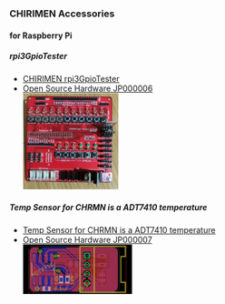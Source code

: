 ### CHIRIMEN Accessories

#### for Raspberry Pi

##### rpi3GpioTester

- [CHIRIMEN rpi3GpioTester](https://github.com/chirimen-oh/accessories/tree/master/forRaspberryPi3/rpi3GpioTester)
- [Open Source Hardware JP000006](https://certification.oshwa.org/jp000006.html)
  <br>
  <img src="./images/rpi3GpioTester.jpg" width="35%">

##### Temp Sensor for CHRMN is a ADT7410 temperature

- [Temp Sensor for CHRMN is a ADT7410 temperature](https://github.com/chirimen-oh/accessories/tree/master/grove/adt7410)
- [Open Source Hardware JP000007](https://certification.oshwa.org/jp000007.html)
  <br>
  <img src="./images/ADT7410.png" width="40%">

